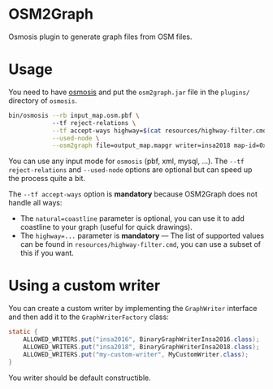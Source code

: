 # OSM2Graph

Osmosis plugin to generate graph files from OSM files.

# Usage

You need to have [osmosis](https://wiki.openstreetmap.org/wiki/Osmosis) and put the `osm2graph.jar` file in the `plugins/` 
directory of `osmosis`.

```bash
bin/osmosis --rb input_map.osm.pbf \ 
            --tf reject-relations \
            --tf accept-ways highway=$(cat resources/highway-filter.cmd) natural=coastline junction=roundabout \
            --used-node \
            --osm2graph file=output_map.mapgr writer=insa2018 map-id=0x200
```

You can use any input mode for `osmosis` (pbf, xml, mysql, ...). The `--tf reject-relations` and `--used-node` options
are optional but can speed up the process quite a bit.

The `--tf accept-ways` option is **mandatory** because OSM2Graph does not handle all ways:

- The `natural=coastline` parameter is optional, you can use it to add coastline to your graph (useful for quick drawings).
- The `highway=...` parameter is **mandatory** &mdash; The list of supported values can be found in `resources/highway-filter.cmd`, 
you can use a subset of this if you want.

# Using a custom writer

You can create a custom writer by implementing the `GraphWriter` interface and then add it to the `GraphWriterFactory` class:

```java
static {
    ALLOWED_WRITERS.put("insa2016", BinaryGraphWriterInsa2016.class);
    ALLOWED_WRITERS.put("insa2018", BinaryGraphWriterInsa2018.class);
    ALLOWED_WRITERS.put("my-custom-writer", MyCustomWriter.class);
}
```

You writer should be default constructible.

